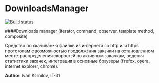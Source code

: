 # DownloadsManager
[![Build status](https://ci.appveyor.com/api/projects/status/x0q55kdb83isiry0/branch/master?svg=true)](https://ci.appveyor.com/project/john124/downloadsmanager/branch/master)

####Downloads manager (iterator, command, observer, template method, composite)

Средство по скачиванию файлов из интернета по http или https протоколам с возможностью продолжения закачки на остановленном месте, распределения скоростей по активным закачкам, ведения статистики закачек, интеграции в основные браузеры (firefox, opera, internet explorer, chrome).

**Author**: Ivan Kornilov, IT-31
